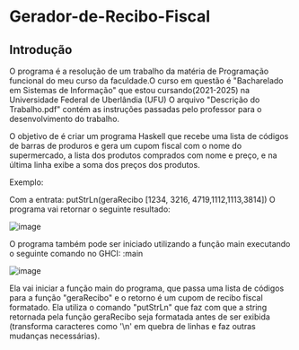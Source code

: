 # Gerador-de-Recibo-Fiscal


## Introdução

O programa é a resolução de um trabalho da matéria de Programação funcional do meu curso da faculdade.O curso em questão é "Bacharelado em Sistemas de Informação" que estou cursando(2021-2025) na Universidade Federal de Uberlândia (UFU) O arquivo "Descrição do Trabalho.pdf" contém as instruções passadas pelo professor para o desenvolvimento do trabalho.

O objetivo de é criar um programa Haskell que recebe uma lista de códigos de barras de produros e gera um cupom fiscal com o nome do supermercado, a lista dos produtos comprados com nome e preço, e na última linha exibe a soma dos preços dos produtos. 

Exemplo:

Com a entrata: putStrLn(geraRecibo [1234, 3216, 4719,1112,1113,3814])
O programa vai retornar o seguinte resultado:

![image](https://user-images.githubusercontent.com/70992080/118567208-bdd1b700-b74b-11eb-8b30-a6b7f9241def.png)

O programa também pode ser iniciado utilizando a função main executando o seguinte comando no GHCI:
:main

![image](https://user-images.githubusercontent.com/70992080/118567396-1c973080-b74c-11eb-90d0-a9a4fff136d8.png)

Ela vai iniciar a função main do programa, que passa uma lista de códigos para a função "geraRecibo" e o retorno é um cupom de recibo fiscal formatado. Ela utiliza o comando "putStrLn" que faz com que a string retornada pela função geraRecibo seja formatada antes de ser exibida (transforma caracteres como '\n' em quebra de linhas e faz outras mudanças necessárias).
